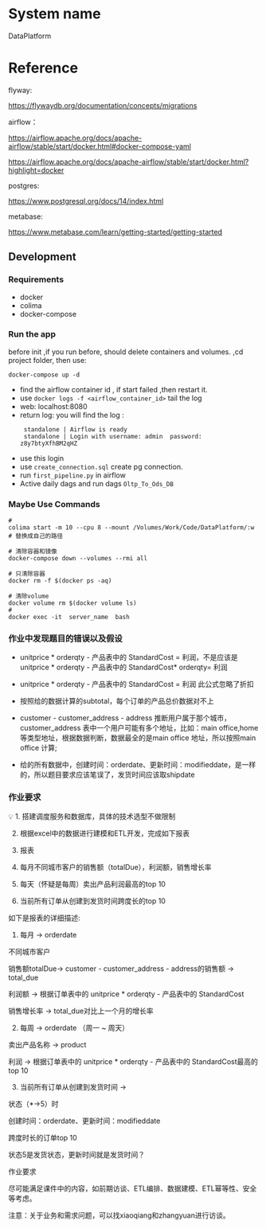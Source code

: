 # System name

DataPlatform

# Reference

flyway:

https://flywaydb.org/documentation/concepts/migrations

airflow：

https://airflow.apache.org/docs/apache-airflow/stable/start/docker.html#docker-compose-yaml

https://airflow.apache.org/docs/apache-airflow/stable/start/docker.html?highlight=docker

postgres:

https://www.postgresql.org/docs/14/index.html

metabase:

https://www.metabase.com/learn/getting-started/getting-started

## Development

### Requirements

- docker
- colima
- docker-compose

### Run the app

before init ,if you run before, should delete containers and volumes. ,cd project folder, then use:

```shell
docker-compose up -d
```

- find the airflow container id , if start failed ,then restart it.
- use `docker logs -f <airflow_container_id>` tail the log
- web: localhost:8080
- return log: you will find the log :
   ```log
    standalone | Airflow is ready
    standalone | Login with username: admin  password: z8y7btyXfhBM2qHZ
   ```
- use this login
- use `create_connection.sql` create pg connection.
- run `first_pipeline.py` in airflow
- Active daily dags and run  dags `Oltp_To_Ods_DB`

### Maybe Use Commands

```shell
#
colima start -m 10 --cpu 8 --mount /Volumes/Work/Code/DataPlatform/:w # 替换成自己的路径

# 清除容器和镜像
docker-compose down --volumes --rmi all

# 只清除容器
docker rm -f $(docker ps -aq)

# 清除volume
docker volume rm $(docker volume ls)
# 
docker exec -it  server_name  bash
```

### 作业中发现题目的错误以及假设

+ unitprice * orderqty - 产品表中的 StandardCost = 利润，不是应该是unitprice * orderqty - 产品表中的 StandardCost* orderqty= 利润

+ unitprice * orderqty - 产品表中的 StandardCost = 利润 此公式忽略了折扣

+ 按照给的数据计算的subtotal，每个订单的产品总价数据对不上

+ customer - customer_address - address 推断用户属于那个城市，customer_address 表中一个用户可能有多个地址，比如：main office,home等类型地址，根据数据判断，数据最全的是main office 地址，所以按照main office 计算;

+ 给的所有数据中，创建时间：orderdate、更新时间：modifieddate，是一样的，所以题目要求应该笔误了，发货时间应该取shipdate

### 作业要求

<aside>
💡 1. 搭建调度服务和数据库，具体的技术选型不做限制

2. 根据excel中的数据进行建模和ETL开发，完成如下报表

3. 报表

1. 每月不同城市客户的销售额（totalDue），利润额，销售增长率
2. 每天（怀疑是每周）卖出产品利润最高的top 10
3. 当前所有订单从创建到发货时间跨度长的top 10

如下是报表的详细描述:

1. 每月 -> orderdate

不同城市客户

销售额totalDue-> customer - customer_address - address的销售额 -> total_due

利润额 -> 根据订单表中的 unitprice * orderqty - 产品表中的 StandardCost

销售增长率 -> total_due对比上一个月的增长率

2. 每周 -> orderdate （周一 ~ 周天）

卖出产品名称 -> product

利润 -> 根据订单表中的 unitprice * orderqty - 产品表中的 StandardCost最高的top 10

3. 当前所有订单从创建到发货时间 ->

状态（*->5）时

创建时间：orderdate、更新时间：modifieddate

跨度时长的订单top 10

状态5是发货状态，更新时间就是发货时间？

作业要求

尽可能满足课件中的内容，如前期访谈、ETL编排、数据建模、ETL幂等性、安全等考虑。

注意：关于业务和需求问题，可以找xiaoqiang和zhangyuan进行访谈。

</aside>